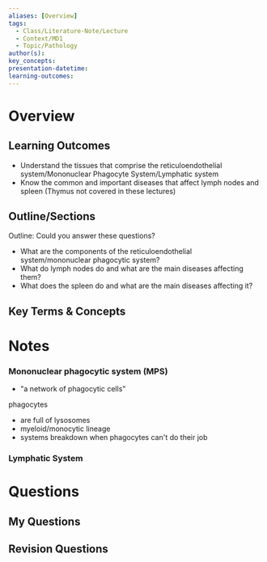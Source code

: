 ```yaml
---
aliases: [Overview]
tags:
  - Class/Literature-Note/Lecture
  - Context/MD1
  - Topic/Pathology
author(s): 
key_concepts: 
presentation-datetime: 
learning-outcomes:
---
```



# Overview
## Learning Outcomes
- Understand the tissues that comprise the reticuloendothelial system/Mononuclear Phagocyte System/Lymphatic system
- Know the common and important diseases that affect lymph nodes and spleen
(Thymus not covered in these lectures)
## Outline/Sections
Outline: Could you answer these questions?
- What are the components of the reticuloendothelial system/mononuclear phagocytic system?
- What do lymph nodes do and what are the main diseases affecting them?
- What does the spleen do and what are the main diseases affecting it?
## Key Terms & Concepts


# Notes

### Mononuclear phagocytic system (MPS)
- "a network of phagocytic cells"

phagocytes 
- are full of lysosomes
- myeloid/monocytic lineage
- systems breakdown when phagocytes can't do their job
### Lymphatic System


# Questions

## My Questions
## Revision Questions




